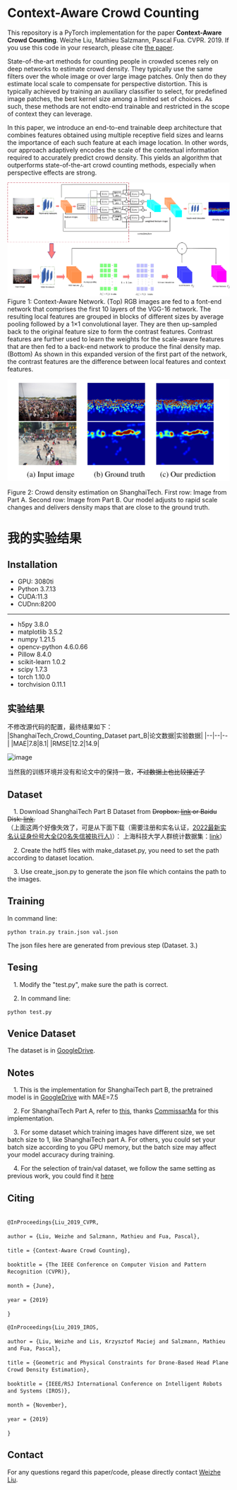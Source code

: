 # Context-Aware Crowd Counting

This repository is a PyTorch implementation for the paper **Context-Aware Crowd Counting**. Weizhe Liu, Mathieu Salzmann, Pascal Fua. CVPR. 2019. If you use this code in your research, please cite
[the paper](http://openaccess.thecvf.com/content_CVPR_2019/papers/Liu_Context-Aware_Crowd_Counting_CVPR_2019_paper.pdf).

State-of-the-art methods for counting people in crowded scenes rely on deep networks to estimate crowd density. They typically use the same filters over the whole image or over large image patches. Only then do they estimate local scale to compensate for perspective distortion. This is typically achieved by training an auxiliary classifier to select, for predefined image patches, the best kernel size among a limited set of choices. As such, these methods are not endto-end trainable and restricted in the scope of context they can leverage.

In this paper, we introduce an end-to-end trainable deep architecture that combines features obtained using multiple receptive field sizes and learns the importance of each such feature at each image location. In other words, our approach adaptively encodes the scale of the contextual information required to accurately predict crowd density. This yields an algorithm that outperforms state-of-the-art crowd counting methods, especially when perspective effects are strong.

![](./images/model.png)
Figure 1: Context-Aware Network. (Top) RGB images are fed to a font-end network that comprises the first 10 layers of the VGG-16
network. The resulting local features are grouped in blocks of different sizes by average pooling followed by a 1×1 convolutional layer.
They are then up-sampled back to the original feature size to form the contrast features. Contrast features are further used to learn the
weights for the scale-aware features that are then fed to a back-end network to produce the final density map. (Bottom) As shown in this
expanded version of the first part of the network, the contrast features are the difference between local features and context features.

![](./images/prediction.png)

Figure 2: Crowd density estimation on ShanghaiTech. First
row: Image from Part A. Second row: Image from Part B. Our
model adjusts to rapid scale changes and delivers density maps
that are close to the ground truth.

# 我的实验结果
## Installation
- GPU: 3080ti
- Python  3.7.13
- CUDA:11.3
- CUDnn:8200
---
- h5py                           3.8.0
- matplotlib                     3.5.2
- numpy                          1.21.5
- opencv-python                  4.6.0.66
- Pillow                         8.4.0
- scikit-learn                   1.0.2
- scipy                          1.7.3
- torch                          1.10.0
- torchvision                    0.11.1

## 实验结果
不修改源代码的配置，最终结果如下：
|ShanghaiTech_Crowd_Counting_Dataset part_B|论文数据|实验数据|
|--|--|--|
|MAE|7.8|8.1|
|RMSE|12.2|14.9|

![image](https://user-images.githubusercontent.com/48787805/230051741-1e53e944-c0d7-4f6f-93de-2e078779589c.png)


当然我的训练环境并没有和论文中的保持一致，~~不过数据上也比较接近了~~

## Dataset

&emsp;1. Download ShanghaiTech Part B Dataset from
~~Dropbox: [link](https://www.dropbox.com/s/fipgjqxl7uj8hd5/ShanghaiTech.zip?dl=0) or Baidu Disk: [link](http://pan.baidu.com/s/1nuAYslz).~~  
（上面这两个好像失效了，可是从下面下载（需要注册和实名认证，[2022最新实名认证身份号大全(20名失信被执行人)](https://xeround.com/n/60993.html)）：
上海科技大学人群统计数据集：[link](https://www.datafountain.cn/datasets/5670)）


&emsp;2. Create the hdf5 files with make_dataset.py, you need to set the path according to dataset location.

&emsp;3. Use create_json.py to generate the json file which contains the path to the images.

## Training
In command line:

```
python train.py train.json val.json

``` 

The json files here are generated from previous step (Dataset. 3.)

## Tesing
&emsp;1. Modify the "test.py", make sure the path is correct.

&emsp;2. In command line:

```
python test.py

``` 

## Venice Dataset
The dataset is in [GoogleDrive](https://drive.google.com/file/d/15PUf7C3majy-BbWJSSHaXUlot0SUh3mJ/view).

## Notes

&emsp;1. This is the implementation for ShanghaiTech part B, the pretrained model is in [GoogleDrive](https://drive.google.com/file/d/1meuY_nfcABvsPFG1rXZEpAxcjnk0L9M1/view?usp=sharing) with MAE=7.5


&emsp;2. For ShanghaiTech Part A, refer to [this](https://github.com/CommissarMa/Context-Aware_Crowd_Counting-pytorch), thanks [CommissarMa](https://github.com/CommissarMa) for this implementation.

 &emsp;3. For some dataset which training images have different size, we set batch size to 1, like ShanghaiTech part A. For others, you could set your batch size according to you GPU memory, but the batch size may affect your model accuracy during training.

 &emsp;4. For the selection of train/val dataset, we follow the same setting as previous work, you could find it [here](https://github.com/leeyeehoo/CSRNet-pytorch)
 
## Citing

``` 

@InProceedings{Liu_2019_CVPR,

author = {Liu, Weizhe and Salzmann, Mathieu and Fua, Pascal},

title = {Context-Aware Crowd Counting},

booktitle = {The IEEE Conference on Computer Vision and Pattern Recognition (CVPR)},

month = {June},

year = {2019}

}

``` 

``` 
@InProceedings{Liu_2019_IROS,

author = {Liu, Weizhe and Lis, Krzysztof Maciej and Salzmann, Mathieu and Fua, Pascal},

title = {Geometric and Physical Constraints for Drone-Based Head Plane Crowd Density Estimation},

booktitle = {IEEE/RSJ International Conference on Intelligent Robots and Systems (IROS)},

month = {November},

year = {2019}

}

``` 

## Contact

For any questions regard this paper/code, please directly contact [Weizhe Liu](mailto:weizhe.liu@epfl.ch).

